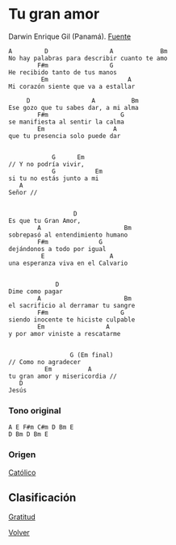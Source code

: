 
# Tu gran amor
Darwin Enrique Gil (Panamá). [Fuente](https://www.youtube.com/watch?v=ecJ40C8xWpw])

```
A         D                 A             Bm 
No hay palabras para describir cuanto te amo
        F#m                 G 
He recibido tanto de tus manos
         Em                      A
Mi corazón siente que va a estallar

     D                 A          Bm 
Ese gozo que tu sabes dar, a mi alma
        F#m                    G 
se manifiesta al sentir la calma
        Em                   A
que tu presencia solo puede dar


            G      Em
// Y no podría vivir,
            G           Em
si tu no estás junto a mi
   A
Señor //


                  D 
Es que tu Gran Amor,
        A                       Bm
sobrepasó al entendimiento humano
        F#m              G
dejándonos a todo por igual
         E                  A
una esperanza viva en el Calvario


             D
Dime como pagar
        A                       Bm
el sacrificio al derramar tu sangre
        F#m                    G
siendo inocente te hiciste culpable
        Em                 A
y por amor viniste a rescatarme


                 G (Em final)
// Como no agradecer
          Em          A
tu gran amor y misericordia //
   D
Jesús
```

### Tono original
```
A E F#m C#m D Bm E
D Bm D Bm E
```

### Origen
[Católico](https://github.com/renovacion-sjb/musica/search?q=catolico&unscoped_q=catolico)

## Clasificación
[Gratitud](https://github.com/renovacion-sjb/musica/search?q=gratitud&unscoped_q=gratitud)


[Volver](index.md)
